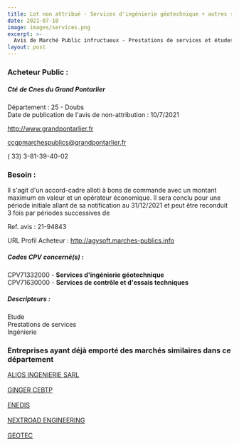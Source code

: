 ```yaml
---
title: Lot non attribué - Services d'ingénierie géotechnique + autres services
date: 2021-07-10
image: images/services.png
excerpt: >-
  Avis de Marché Public infructueux - Prestations de services et études connexes aux marchés de travaux d'assainissement,d'eau potable et de voirie
layout: post
---
```


### Acheteur Public :
##### Cté de Cnes du Grand Pontarlier
Département : 25 - Doubs<br/>
Date de publication de l'avis de non-attribution : 10/7/2021


http://www.grandpontarlier.fr

ccgpmarchespublics@grandpontarlier.fr

( 33) 3-81-39-40-02
### Besoin :

Il s'agit d'un accord-cadre alloti à bons de commande avec un montant maximum en valeur et un opérateur économique. Il sera conclu pour une période initiale allant de sa notification au 31/12/2021 et peut être reconduit 3 fois par périodes successives de

Ref. avis : 21-94843

URL Profil Acheteur : http://agysoft.marches-publics.info

##### Codes CPV concerné(s) :
CPV71332000 - **Services d'ingénierie géotechnique** <br/>
CPV71630000 - **Services de contrôle et d'essais techniques** <br/>

##### Descripteurs :
Etude <br/>
Prestations de services <br/>
Ingénierie <br/>

### Entreprises ayant déjà emporté des marchés similaires dans ce département
<a href="/entreprise-555/siren-402859128">ALIOS INGENIERIE SARL</a><br/><br/>
<a href="/entreprise-557/siren-412442519">GINGER CEBTP</a><br/><br/>
<a href="/entreprise-562/siren-444608442">ENEDIS</a><br/><br/>
<a href="/entreprise-565/siren-489811109">NEXTROAD ENGINEERING</a><br/><br/>
<a href="/entreprise-575/siren-778196501">GEOTEC</a><br/><br/>
